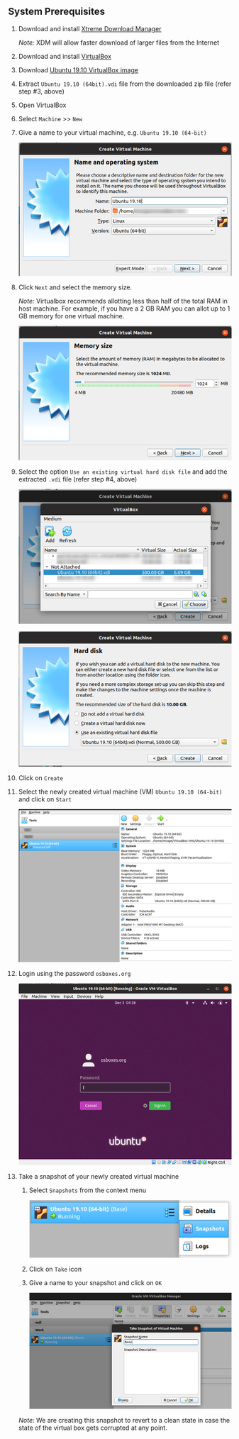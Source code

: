 ## System Prerequisites

1. Download and install [Xtreme Download Manager](http://xdman.sourceforge.net/)

    *Note:* XDM will allow faster download of larger files from the Internet

2. Download and install [VirtualBox](https://www.virtualbox.org/wiki/Downloads)
3. Download [Ubuntu 19.10 VirtualBox image](https://sourceforge.net/projects/osboxes/files/v/vb/55-U-u/19.10/U19_10-VB-64bit.7z/download)
4. Extract `Ubuntu 19.10 (64bit).vdi` file from the downloaded zip file (refer step #3, above)
5. Open VirtualBox 
6. Select `Machine` >> `New` 
7. Give a name to your virtual machine, e.g. `Ubuntu 19.10 (64-bit)`

    ![Create a new virtual machine](../image/0_createVM.png)

8. Click `Next` and select the memory size.
    
    *Note:* Virtualbox recommends allotting less than half of the total RAM in host machine. For example, if you have a 2 GB RAM you can allot up to 1 GB memory for one virtual machine.

    ![Select memory size](../image/0b_selectMemory.png)

9.  Select the option `Use an existing virtual hard disk file` and add the extracted `.vdi` file (refer step #4, above)

    ![Add VDI](../image/1_add_vdi.png)

    ![Use an existing virtual hard disk](../image/2_use_existing_virtual_hard_disk.png)

10. Click on `Create`

11. Select the newly created virtual machine (VM) `Ubuntu 19.10 (64-bit)` and click on `Start`

    ![Start VM](../image/3_startVM.png)

12. Login using the password `osboxes.org`

    ![Login](../image/4_login.png)

13. Take a snapshot of your newly created virtual machine 
    1. Select `Snapshots` from the context menu 

        ![](../image/14a_VB_snapshot.png)

    2. Click on `Take` icon 
    3. Give a name to your snapshot and click on `OK`
    
        ![](../image/14b_VB_snapshot.png)

    *Note:* We are creating this snapshot to revert to a clean state in case the state of the virtual box gets corrupted at any point.

